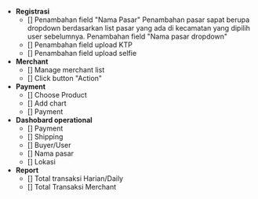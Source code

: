 * **Registrasi** 
  - [] Penambahan field "Nama Pasar"
       Penambahan pasar sapat berupa dropdown berdasarkan list pasar yang ada di kecamatan
       yang dipilih user sebelumnya. Penambahan field "Nama pasar dropdown"
  - [] Penambahan field upload KTP
  - [] Penambahan field upload selfie
* **Merchant**
  - [] Manage merchant list
  - [] Click button "Action"
* **Payment**
  - [] Choose Product
  - [] Add chart
  - [] Payment
* **Dashobard operational**
  - [] Payment
  - [] Shipping
  - [] Buyer/User
  - [] Nama pasar
  - [] Lokasi
* **Report**
  - [] Total transaksi Harian/Daily
  - [] Total Transaksi Merchant
